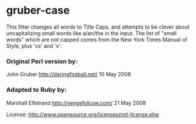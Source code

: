 gruber-case
===========

This filter changes all words to Title Caps, and attempts to be clever about *un*capitalizing small words like a/an/the in the input. The list of "small words" which are not capped comes from the New York Times Manual of Style, plus 'vs' and 'v'.

### Original Perl version by:

John Gruber
http://daringfireball.net/
10 May 2008

### Adapted to Ruby by:

Marshall Elfstrand
http://vengefulcow.com/
21 May 2008

License: http://www.opensource.org/licenses/mit-license.php